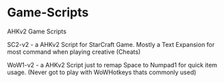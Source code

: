 # Game-Scripts
 AHKv2 Game Scripts


SC2-v2 - a AHKv2 Script for StarCraft Game. Mostly a Text Expansion for most command when playing creative (Cheats)

WoW1-v2 - a AHKv2 Script just to remap Space to Numpad1 for quick item usage. (Never got to play with WoWHotkeys thats commonly used)
